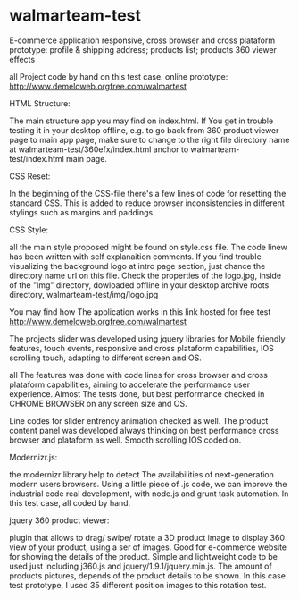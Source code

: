 
# walmarteam-test
E-commerce application responsive, cross browser and cross plataform prototype:  profile & shipping address; products list; products 360 viewer effects

all Project code by hand on this test case.
online prototype: http://www.demeloweb.orgfree.com/walmartest

HTML Structure:

The main structure app you may find on index.html. If You get in trouble testing it in your desktop offline, e.g. to go back from 360 product viewer page to main app page, make sure to change to the right file directory name at walmarteam-test/360efx/index.html anchor to walmarteam-test/index.html main page.


CSS Reset:

In the beginning of the CSS-file there's a few lines of code for resetting the standard CSS. This is added to reduce browser inconsistencies in different stylings such as margins and paddings.

CSS Style:

all the main style proposed might be found on style.css file. The code linew has been written with self explanaition comments. If you find trouble visualizing the background logo at intro page section, just chance the directory name url on this file. Check the properties of the logo.jpg, inside of the "img" directory, dowloaded offline in your desktop archive roots directory, walmarteam-test/img/logo.jpg 

You may find how The application works in this link hosted for free test http://www.demeloweb.orgfree.com/walmartest

The projects slider was developed using jquery libraries for Mobile friendly features, touch events, responsive and cross plataform capabilities, IOS scrolling touch, adapting to different screen and OS.

all The features was done with code lines for cross browser and cross plataform capabilities, aiming to accelerate the performance user experience. Almost The tests done, but best performance checked in CHROME BROWSER on any screen size and OS. 

Line codes for slider entrency animation checked as well. The product content panel was developed always thinking on best performance cross browser and plataform as well. Smooth scrolling IOS coded on.


Modernizr.js:

the modernizr library help to detect The availabilities of next-generation modern users browsers. Using a little piece of .js code, we can improve the industrial code real development, with node.js and grunt task automation. In this test case, all coded by hand.

jquery 360 product viewer:

plugin that allows to drag/ swipe/ rotate a 3D product image to display 360 view of your product, using a ser of images. Good for e-commerce website for showing the details of the product. Simple and lightweight code to be used just including j360.js and jquery/1.9.1/jquery.min.js. The amount of products pictures, depends of the product details to be shown. In this case test prototype, I used 35 different position images to this rotation test.


